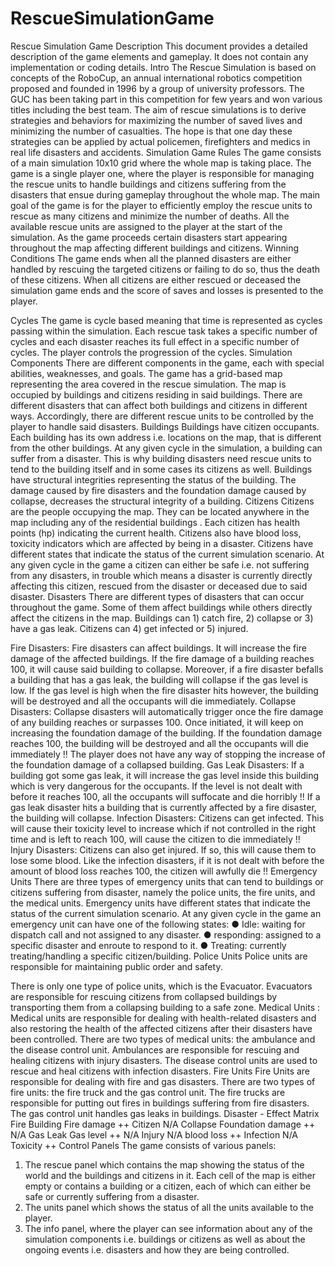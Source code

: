 # RescueSimulationGame
Rescue Simulation
Game Description
This document provides a detailed description of the game elements and gameplay. It does not contain any implementation or coding details.
Intro
The Rescue Simulation is based on concepts of the RoboCup, an​ annual international robotics competition proposed and founded in 1996 by a group of university professors. The GUC has been taking part in this competition for few years and won various titles including the best team. The aim of rescue simulations is to derive strategies and behaviors for maximizing the number of saved lives and minimizing the number of casualties. The hope is that one day these strategies can be applied by actual policemen, firefighters and medics in real life disasters and accidents.
Simulation Game Rules
The game consists of a main simulation 10x10 grid where the whole map is taking place.
The game is a single player one, where the player is responsible for managing the rescue units to handle buildings and citizens suffering from the disasters that ensue during gameplay throughout the whole map. The main goal of the game is for the player to efficiently employ the rescue units to rescue as many citizens and minimize the number of deaths. All the available rescue units are assigned to the player at the start of the simulation. As the game proceeds certain disasters start appearing throughout the map affecting different buildings and citizens.
Winning Conditions
The game ends when all the planned disasters are either handled by rescuing the targeted citizens or failing to do so, thus the death of these citizens. When all citizens are either rescued or deceased the simulation game ends and the score of saves and losses is presented to the player.

 Cycles
The game is cycle based meaning that time is represented as cycles passing within the simulation. Each rescue task takes a specific number of cycles and each disaster reaches its full effect in a specific number of cycles. The player controls the progression of the cycles.
Simulation Components
There are different components in the game, each with special abilities, weaknesses, and goals. The game has a grid-based map representing the area covered in the rescue simulation. The map is occupied by buildings and citizens residing in said buildings. There are different disasters that can affect both buildings and citizens in different ways. Accordingly, there are different rescue units to be controlled by the player to handle said disasters.
Buildings
Buildings have citizen occupants. Each building has its own address i.e. locations on the map, that is different from the other buildings. At any given cycle in the simulation, a building can suffer from a disaster. This is why building disasters need rescue units to tend to the building itself and in some cases its citizens as well. Buildings have structural integrities representing the status of the building. The damage caused by fire disasters and the foundation damage caused by collapse, decreases the structural integrity of a building.
Citizens
Citizens are the people occupying the map. They can be located anywhere in the map including any of the residential buildings . Each citizen has health points (hp) indicating the current health. Citizens also have blood loss, toxicity indicators which are affected by being in a disaster. Citizens have different states that indicate the status of the current simulation scenario. At any given cycle in the game a citizen can either be safe i.e. not suffering from any disasters, in trouble which means a disaster is currently directly affecting this citizen, rescued from the disaster or deceased due to said disaster.
Disasters
There are different types of disasters that can occur throughout the game. Some of them affect buildings while others directly affect the citizens in the map. Buildings can 1) catch fire, 2) collapse or 3) have a gas leak. Citizens can 4) get infected or 5) injured.

 Fire Disasters:
Fire disasters can affect buildings. It will increase the fire damage of the affected buildings. If the fire damage of a building reaches 100, it will cause said building to collapse. Moreover, if a fire disaster befalls a building that has a gas leak, the building will collapse if the gas level is low. If the gas level is high when the fire disaster hits however, the building will be destroyed and all the occupants will die immediately.
Collapse Disasters:
Collapse disasters will automatically trigger once the fire damage of any building reaches or surpasses 100. Once initiated, it will keep on increasing the foundation damage of the building. If the foundation damage reaches 100, the building will be destroyed and all the occupants will die immediately !! The player does not have any way of stopping the increase of the foundation damage of a collapsed building.
Gas Leak Disasters:
If a building got some gas leak, it will increase the gas level inside this building which is very dangerous for the occupants. If the level is not dealt with before it reaches 100, all the occupants will suffocate and die horribly !! If a gas leak disaster hits a building that is currently affected by a fire disaster, the building will collapse.
Infection Disasters:
Citizens can get infected. This will cause their toxicity level to increase which if not controlled in the right time and is left to reach 100, will cause the citizen to die immediately !!
Injury Disasters:
Citizens can also get injured. If so, this will cause them to lose some blood. Like the infection disasters, if it is not dealt with before the amount of blood loss reaches 100, the citizen will awfully die !!
Emergency Units
There are three types of emergency units that can tend to buildings or citizens suffering from disaster, namely the police units, the fire units, and the medical units.
Emergency units have different states that indicate the status of the current simulation scenario. At any given cycle in the game an emergency unit can have one of the following states:
● Idle: waiting for dispatch call and not assigned to any disaster.
● responding: assigned to a specific disaster and enroute to respond to it.
● Treating: currently treating/handling a specific citizen/building.
Police Units
Police units are responsible for maintaining public order and safety.

 There is only one type of police units, which is the Evacuator. Evacuators are responsible for rescuing citizens from collapsed buildings by transporting them from a collapsing building to a safe zone.
Medical Units :
Medical units are responsible for dealing with health-related disasters and also restoring the health of the affected citizens after their disasters have been controlled.
There are two types of medical units: the ambulance and the disease control unit.
Ambulances are responsible for rescuing and healing citizens with injury disasters. The disease control units are used to rescue and heal citizens with infection disasters.
Fire Units
Fire Units are responsible for dealing with fire and gas disasters.
There are two types of fire units: the fire truck and the gas control unit.
The fire trucks are responsible for putting out fires in buildings suffering from fire disasters. The gas control unit handles gas leaks in buildings.
Disaster - Effect Matrix
      Fire
Building Fire damage ++
Citizen N/A
Collapse
Foundation damage ++
N/A
Gas Leak
Gas level ++ N/A
Injury
N/A
blood loss ++
Infection
N/A Toxicity ++
                              Control Panels
The game consists of various panels:

1. The rescue panel which contains the map showing the status of the world and the buildings and citizens in it. Each cell of the map is either empty or contains a building or a citizen, each of which can either be safe or currently suffering from a disaster.
2. The units panel which shows the status of all the units available to the player.
3. The info panel, where the player can see information about any of the simulation
components i.e. buildings or citizens as well as about the ongoing events i.e. disasters and how they are being controlled.
